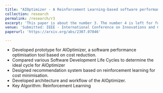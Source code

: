 ```yaml
---
title: "AIOptimizer - A Reinforcement Learning-based software performance optimisation prototype for cost minimisation"
collection: research
permalink: /research/r3
excerpt: 'This paper is about the number 3. The number 4 is left for future work.'
venue: 'Submitted: IEEE - International Conference on Innovations and Challenges in Emerging Technologies 2024 [under review] '
paperurl: 'https://arxiv.org/abs/2307.07846'

---
```

- Developed prototype for AIOptimizer, a software performance optimisation tool based on cost reduction.
- Compared various Software Development Life Cycles to determine the ideal cycle for
AIOptimizer
- Designed recommendation system based on reinforcement learning for cost minimisation.
- Developed architecture and workflow of the AIOptimizer.
- Key Algorithm: Reinforcement Learning

